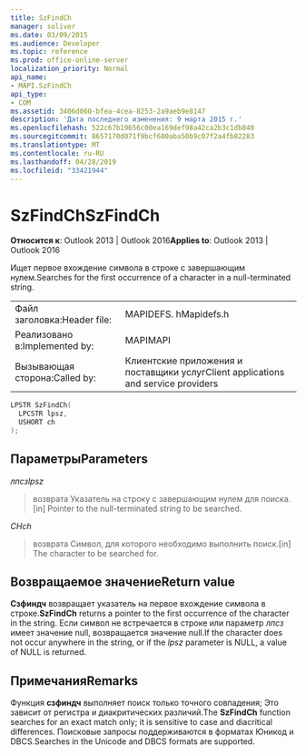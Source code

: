 ```yaml
---
title: SzFindCh
manager: soliver
ms.date: 03/09/2015
ms.audience: Developer
ms.topic: reference
ms.prod: office-online-server
localization_priority: Normal
api_name:
- MAPI.SzFindCh
api_type:
- COM
ms.assetid: 3406d060-bfea-4cea-8253-2a9aeb9e8147
description: 'Дата последнего изменения: 9 марта 2015 г.'
ms.openlocfilehash: 522c67b19656c00ea169def98a42ca2b3c1db840
ms.sourcegitcommit: 8657170d071f9bcf680aba50b9c07f2a4fb82283
ms.translationtype: MT
ms.contentlocale: ru-RU
ms.lasthandoff: 04/28/2019
ms.locfileid: "33421944"
---
```

# <a name="szfindch"></a><span data-ttu-id="4fc59-103">SzFindCh</span><span class="sxs-lookup"><span data-stu-id="4fc59-103">SzFindCh</span></span>
 
<span data-ttu-id="4fc59-104">**Относится к**: Outlook 2013 | Outlook 2016</span><span class="sxs-lookup"><span data-stu-id="4fc59-104">**Applies to**: Outlook 2013 | Outlook 2016</span></span> 
  
<span data-ttu-id="4fc59-105">Ищет первое вхождение символа в строке с завершающим нулем.</span><span class="sxs-lookup"><span data-stu-id="4fc59-105">Searches for the first occurrence of a character in a null-terminated string.</span></span> 
  
|||
|:-----|:-----|
|<span data-ttu-id="4fc59-106">Файл заголовка:</span><span class="sxs-lookup"><span data-stu-id="4fc59-106">Header file:</span></span>  <br/> |<span data-ttu-id="4fc59-107">MAPIDEFS. h</span><span class="sxs-lookup"><span data-stu-id="4fc59-107">Mapidefs.h</span></span>  <br/> |
|<span data-ttu-id="4fc59-108">Реализовано в:</span><span class="sxs-lookup"><span data-stu-id="4fc59-108">Implemented by:</span></span>  <br/> |<span data-ttu-id="4fc59-109">MAPI</span><span class="sxs-lookup"><span data-stu-id="4fc59-109">MAPI</span></span>  <br/> |
|<span data-ttu-id="4fc59-110">Вызывающая сторона:</span><span class="sxs-lookup"><span data-stu-id="4fc59-110">Called by:</span></span>  <br/> |<span data-ttu-id="4fc59-111">Клиентские приложения и поставщики услуг</span><span class="sxs-lookup"><span data-stu-id="4fc59-111">Client applications and service providers</span></span>  <br/> |
   
```cpp
LPSTR SzFindCh(
  LPCSTR lpsz,
  USHORT ch
);
```

## <a name="parameters"></a><span data-ttu-id="4fc59-112">Параметры</span><span class="sxs-lookup"><span data-stu-id="4fc59-112">Parameters</span></span>

<span data-ttu-id="4fc59-113">_лпсз_</span><span class="sxs-lookup"><span data-stu-id="4fc59-113">_lpsz_</span></span>
  
> <span data-ttu-id="4fc59-114">возврата Указатель на строку с завершающим нулем для поиска.</span><span class="sxs-lookup"><span data-stu-id="4fc59-114">[in] Pointer to the null-terminated string to be searched.</span></span> 
    
<span data-ttu-id="4fc59-115">_CH_</span><span class="sxs-lookup"><span data-stu-id="4fc59-115">_ch_</span></span>
  
> <span data-ttu-id="4fc59-116">возврата Символ, для которого необходимо выполнить поиск.</span><span class="sxs-lookup"><span data-stu-id="4fc59-116">[in] The character to be searched for.</span></span>
    
## <a name="return-value"></a><span data-ttu-id="4fc59-117">Возвращаемое значение</span><span class="sxs-lookup"><span data-stu-id="4fc59-117">Return value</span></span>

<span data-ttu-id="4fc59-118">**Сзфиндч** возвращает указатель на первое вхождение символа в строке.</span><span class="sxs-lookup"><span data-stu-id="4fc59-118">**SzFindCh** returns a pointer to the first occurrence of the character in the string.</span></span> <span data-ttu-id="4fc59-119">Если символ не встречается в строке или параметр _лпсз_ имеет значение null, возвращается значение null.</span><span class="sxs-lookup"><span data-stu-id="4fc59-119">If the character does not occur anywhere in the string, or if the  _lpsz_ parameter is NULL, a value of NULL is returned.</span></span> 
  
## <a name="remarks"></a><span data-ttu-id="4fc59-120">Примечания</span><span class="sxs-lookup"><span data-stu-id="4fc59-120">Remarks</span></span>

<span data-ttu-id="4fc59-121">Функция **сзфиндч** выполняет поиск только точного совпадения; Это зависит от регистра и диакритических различий.</span><span class="sxs-lookup"><span data-stu-id="4fc59-121">The **SzFindCh** function searches for an exact match only; it is sensitive to case and diacritical differences.</span></span> <span data-ttu-id="4fc59-122">Поисковые запросы поддерживаются в форматах Юникод и DBCS.</span><span class="sxs-lookup"><span data-stu-id="4fc59-122">Searches in the Unicode and DBCS formats are supported.</span></span> 
  

